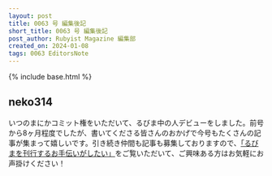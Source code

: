 ```yaml
---
layout: post
title: 0063 号 編集後記
short_title: 0063 号 編集後記
post_author: Rubyist Magazine 編集部
created_on: 2024-01-08
tags: 0063 EditorsNote
---
```

{% include base.html %}

## neko314

いつのまにかコミット権をいただいて、るびま中の人デビューをしました。前号から8ヶ月程度でしたが、書いてくださる皆さんのおかげで今号もたくさんの記事が集まって嬉しいです。引き続き仲間も記事も募集しておりますので、[「るびまを刊行するお手伝いがしたい」](https://github.com/rubima/magazine.rubyist.net/blob/661f2b5001a91a1b961ed4c09a3a76edfd85a0d5/CONTRIBUTING.md#%E3%82%8B%E3%81%B3%E3%81%BE%E3%82%92%E5%88%8A%E8%A1%8C%E3%81%99%E3%82%8B%E3%81%8A%E6%89%8B%E4%BC%9D%E3%81%84%E3%81%8C%E3%81%97%E3%81%9F%E3%81%84)をご覧いただいて、ご興味ある方はお気軽にお声掛けください！
